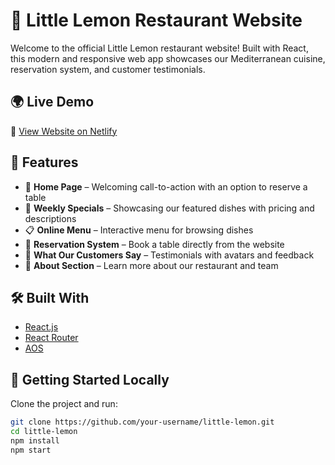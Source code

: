 # 🍋 Little Lemon Restaurant Website

Welcome to the official Little Lemon restaurant website! Built with React, this modern and responsive web app showcases our Mediterranean cuisine, reservation system, and customer testimonials.

## 🌍 Live Demo

🔗 [View Website on Netlify](https://little-lemonapp.netlify.app/)

## 🧾 Features

- 🌟 **Home Page** – Welcoming call-to-action with an option to reserve a table
- 🥗 **Weekly Specials** – Showcasing our featured dishes with pricing and descriptions
- 📋 **Online Menu** – Interactive menu for browsing dishes
- 📆 **Reservation System** – Book a table directly from the website
- 👥 **What Our Customers Say** – Testimonials with avatars and feedback
- 📍 **About Section** – Learn more about our restaurant and team

## 🛠️ Built With

- [React.js](https://reactjs.org/)
- [React Router](https://reactrouter.com/)
- [AOS](https://michalsnik.github.io/aos/) 


## 🚀 Getting Started Locally

Clone the project and run:

```bash
git clone https://github.com/your-username/little-lemon.git
cd little-lemon
npm install
npm start
